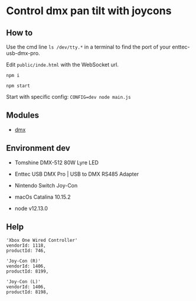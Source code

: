 # Control dmx pan tilt with joycons



## How to

Use the cmd line `ls /dev/tty.*` in a terminal to find the port of your enttec-usb-dmx-pro.

Edit `public/inde.html` with the WebSocket url.

```
npm i

npm start
```

Start with specific config: `CONFIG=dev node main.js`

## Modules

- [dmx](https://github.com/node-dmx/dmx)

## Environment dev

- Tomshine DMX-512 80W Lyre LED
- Enttec USB DMX Pro | USB to DMX RS485 Adapter
- Nintendo Switch Joy-Con

- macOs Catalina 10.15.2
- node v12.13.0

## Help

```
'Xbox One Wired Controller'
vendorId: 1118,
productId: 746,

'Joy-Con (R)'
vendorId: 1406,
productId: 8199,

'Joy-Con (L)'
vendorId: 1406,
productId: 8198,
```
